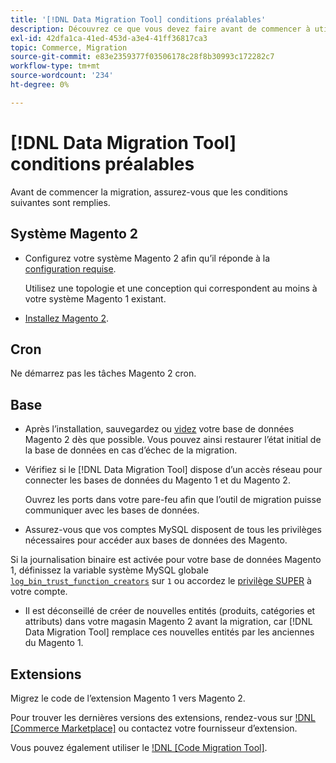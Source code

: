 ```yaml
---
title: '[!DNL Data Migration Tool] conditions préalables'
description: Découvrez ce que vous devez faire avant de commencer à utiliser le  [!DNL Data Migration Tool] pour transférer des données entre Magento 1 et Magento 2.
exl-id: 42dfa1ca-41ed-453d-a3e4-41ff36817ca3
topic: Commerce, Migration
source-git-commit: e83e2359377f03506178c28f8b30993c172282c7
workflow-type: tm+mt
source-wordcount: '234'
ht-degree: 0%

---
```


# [!DNL Data Migration Tool] conditions préalables

Avant de commencer la migration, assurez-vous que les conditions suivantes sont remplies.

## Système Magento 2

* Configurez votre système Magento 2 afin qu’il réponde à la [configuration requise](../../installation/system-requirements.md).

  Utilisez une topologie et une conception qui correspondent au moins à votre système Magento 1 existant.

* [Installez Magento 2](../../installation/overview.md).

## Cron

Ne démarrez pas les tâches Magento 2 cron.

## Base

* Après l’installation, sauvegardez ou [videz](https://dev.mysql.com/doc/refman/8.0/en/mysqldump.html) votre base de données Magento 2 dès que possible. Vous pouvez ainsi restaurer l’état initial de la base de données en cas d’échec de la migration.

* Vérifiez si le [!DNL Data Migration Tool] dispose d’un accès réseau pour connecter les bases de données du Magento 1 et du Magento 2.

  Ouvrez les ports dans votre pare-feu afin que l’outil de migration puisse communiquer avec les bases de données.

* Assurez-vous que vos comptes MySQL disposent de tous les privilèges nécessaires pour accéder aux bases de données des Magento.

Si la journalisation binaire est activée pour votre base de données Magento 1, définissez la variable système MySQL globale [`log_bin_trust_function_creators`](https://dev.mysql.com/doc/refman/5.7/en/server-system-variables.html#sysvar_log_bin_trust_function_creators) sur `1` ou accordez le [privilège SUPER](https://dev.mysql.com/doc/refman/5.7/en/privileges-provided.html#priv_super) à votre compte.

* Il est déconseillé de créer de nouvelles entités (produits, catégories et attributs) dans votre magasin Magento 2 avant la migration, car [!DNL Data Migration Tool] remplace ces nouvelles entités par les anciennes du Magento 1.

## Extensions

Migrez le code de l’extension Magento 1 vers Magento 2.

Pour trouver les dernières versions des extensions, rendez-vous sur [!DNL [Commerce Marketplace]](https://marketplace.magento.com/) ou contactez votre fournisseur d’extension.

Vous pouvez également utiliser le [!DNL [Code Migration Tool]](https://github.com/magento-commerce/code-migration/blob/develop/README.md).
